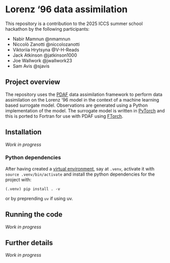 # Lorenz ‘96 data assimilation

This repository is a contribution to the 2025 ICCS summer school hackathon by
the following participants:
* Nabir Mamnun @nmamnun
* Niccolò Zanotti @niccolozanotti
* Viktoriia Hrytsyna @V-H-Reads
* Jack Atkinson @jatkinson1000
* Joe Wallwork @jwallwork23
* Sam Avis @sjavis

## Project overview

The repository uses the [PDAF](https://pdaf.awi.de) data assimilation framework
to perform data assimilation on the Lorenz ‘96 model in the context of a machine
learning based surrogate model.
Observations are generated using a Python implementation of the model.
The surrogate model is written in [PyTorch](https://pytorch.org/) and this is
ported to Fortran for use with PDAF using
[FTorch](https://cambridge-iccs.github.io/FTorch/).

## Installation

*Work in progress*

### Python dependencies

After having created a [virtual environment](https://docs.python.org/3/tutorial/venv.html), say at `.venv`, activate it with `source .venv/bin/activate` and install the python dependencies for the project with:
```shell
(.venv) pip install . -v
```
or by preprending `uv` if using uv.

## Running the code

*Work in progress*

## Further details

*Work in progress*
